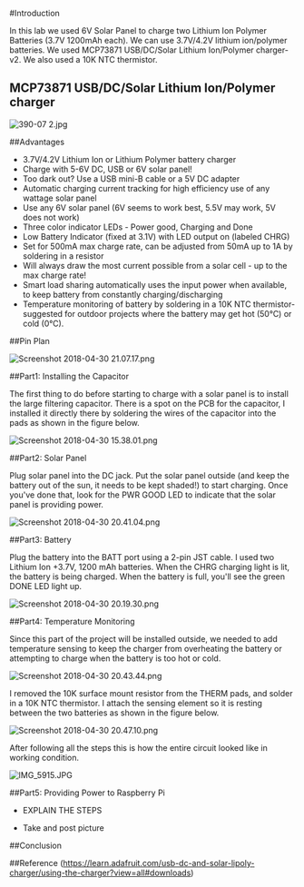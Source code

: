 #Introduction

In this lab we used 6V Solar Panel to charge two Lithium Ion Polymer Batteries (3.7V 1200mAh each). We can use 3.7V/4.2V lithium ion/polymer batteries. We used MCP73871 USB/DC/Solar Lithium Ion/Polymer charger-v2. We also used a 10K NTC thermistor.

## MCP73871 USB/DC/Solar Lithium Ion/Polymer charger

![390-07 2.jpg](https://bitbucket.org/repo/BgdaKR7/images/1188171953-390-07%202.jpg)

##Advantages

* 3.7V/4.2V Lithium Ion or Lithium Polymer battery charger
* Charge with 5-6V DC, USB or 6V solar panel!
* Too dark out? Use a USB mini-B cable or a 5V DC adapter
* Automatic charging current tracking for high efficiency use of any wattage solar panel
* Use any 6V solar panel (6V seems to work best, 5.5V may work, 5V does not work)
* Three color indicator LEDs - Power good, Charging and Done
* Low Battery Indicator (fixed at 3.1V) with LED output on (labeled CHRG)
* Set for 500mA max charge rate, can be adjusted from 50mA up to 1A by soldering in a resistor
* Will always draw the most current possible from a solar cell - up to the max charge rate!
* Smart load sharing automatically uses the input power when available, to keep battery from constantly charging/discharging
* Temperature monitoring of battery by soldering in a 10K NTC thermistor- suggested for outdoor projects where the battery may get hot (50°C) or cold (0°C).

##Pin Plan

![Screenshot 2018-04-30 21.07.17.png](https://bitbucket.org/repo/BgdaKR7/images/4168402367-Screenshot%202018-04-30%2021.07.17.png)

##Part1: Installing the Capacitor

The first thing to do before starting to charge with a solar panel is to install the large filtering capacitor. There is a spot on the PCB for the capacitor, I installed it directly there by soldering the wires of the capacitor into the pads as shown in the figure below.

![Screenshot 2018-04-30 15.38.01.png](https://bitbucket.org/repo/BgdaKR7/images/730971483-Screenshot%202018-04-30%2015.38.01.png)

##Part2: Solar Panel

Plug solar panel into the DC jack. Put the solar panel outside (and keep the battery out of the sun, it needs to be kept shaded!) to start charging. Once you've done that, look for the  PWR GOOD LED to indicate that the solar panel is providing power. 

![Screenshot 2018-04-30 20.41.04.png](https://bitbucket.org/repo/BgdaKR7/images/2145264248-Screenshot%202018-04-30%2020.41.04.png)

##Part3: Battery

Plug the battery into the BATT port using a 2-pin JST cable. I used two Lithium Ion +3.7V, 1200 mAh batteries. When the CHRG charging light is lit, the battery is being charged. When the battery is full, you'll see the green DONE LED light up.

![Screenshot 2018-04-30 20.19.30.png](https://bitbucket.org/repo/BgdaKR7/images/2858985469-Screenshot%202018-04-30%2020.19.30.png)


##Part4: Temperature Monitoring

Since this part of the project will be installed outside, we needed to add temperature sensing to keep the charger from overheating the battery or attempting to charge when the battery is too hot or cold. 

![Screenshot 2018-04-30 20.43.44.png](https://bitbucket.org/repo/BgdaKR7/images/2411472449-Screenshot%202018-04-30%2020.43.44.png)

I removed the 10K surface mount resistor from the THERM pads, and solder in a 10K NTC thermistor. I attach the sensing element so it is resting between the two batteries as shown in the figure below.

![Screenshot 2018-04-30 20.47.10.png](https://bitbucket.org/repo/BgdaKR7/images/2392315685-Screenshot%202018-04-30%2020.47.10.png)

After following all the steps this is how the entire circuit looked like in working condition.

![IMG_5915.JPG](https://bitbucket.org/repo/BgdaKR7/images/3275491932-IMG_5915.JPG)

##Part5: Providing Power to Raspberry Pi

  * EXPLAIN THE STEPS

  * Take and post picture


##Conclusion







##Reference
(https://learn.adafruit.com/usb-dc-and-solar-lipoly-charger/using-the-charger?view=all#downloads)